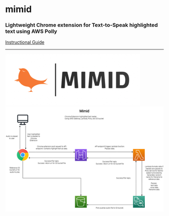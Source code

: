 # mimid
### Lightweight Chrome extension for Text-to-Speak highlighted text using AWS Polly
[Instructional Guide](TODO)
***
![mimid](/chrome-extension/images/mimidLogoOriginal.png)
![architechture](/MimidArchitecture.png)

